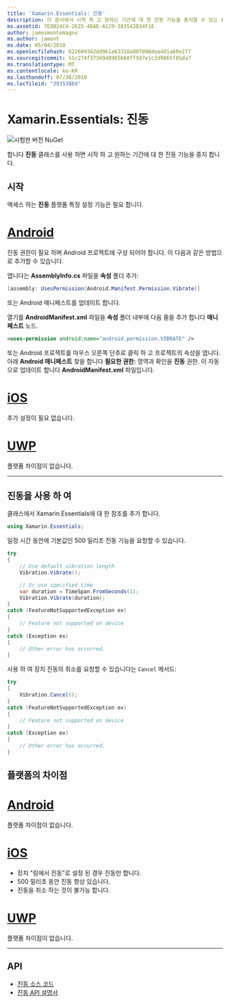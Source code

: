 ```yaml
---
title: 'Xamarin.Essentials: 진동'
description: 이 문서에서 시작 하 고 원하는 기간에 대 한 진동 기능을 중지할 수 있는 Xamarin.Essentials 진동 클래스를 설명 합니다.
ms.assetid: 7E8B24C4-2625-4DAE-A129-383542D34F1E
author: jamesmontemagno
ms.author: jamont
ms.date: 05/04/2018
ms.openlocfilehash: 622689342dd961a63318a88f098dea4d1a60e277
ms.sourcegitcommit: 51c274f37369d8965b68ff587e1c2d9865f85da7
ms.translationtype: MT
ms.contentlocale: ko-KR
ms.lasthandoff: 07/30/2018
ms.locfileid: "39353869"
---
```

# <a name="xamarinessentials-vibration"></a>Xamarin.Essentials: 진동

![시험판 버전 NuGet](~/media/shared/pre-release.png)

합니다 **진동** 클래스를 사용 하면 시작 하 고 원하는 기간에 대 한 진동 기능을 중지 합니다.

## <a name="getting-started"></a>시작

액세스 하는 **진동** 플랫폼 특정 설정 기능은 필요 합니다.

# <a name="androidtabandroid"></a>[Android](#tab/android)

진동 권한이 필요 하며 Android 프로젝트에 구성 되어야 합니다. 이 다음과 같은 방법으로 추가할 수 있습니다.

엽니다는 **AssemblyInfo.cs** 파일을 **속성** 폴더 추가:

```csharp
[assembly: UsesPermission(Android.Manifest.Permission.Vibrate)]
```

또는 Android 매니페스트를 업데이트 합니다.

열기를 **AndroidManifest.xml** 파일을 **속성** 폴더 내부에 다음 줄을 추가 합니다 **매니페스트** 노드.

```xml
<uses-permission android:name="android.permission.VIBRATE" />
```

또는 Android 프로젝트를 마우스 오른쪽 단추로 클릭 하 고 프로젝트의 속성을 엽니다. 아래 **Android 매니페스트** 찾을 합니다 **필요한 권한:** 영역과 확인을 **진동** 권한. 이 자동으로 업데이트 합니다 **AndroidManifest.xml** 파일입니다.

# <a name="iostabios"></a>[iOS](#tab/ios)

추가 설정이 필요 없습니다.

# <a name="uwptabuwp"></a>[UWP](#tab/uwp)

플랫폼 차이점이 없습니다.

-----

## <a name="using-vibration"></a>진동을 사용 하 여

클래스에서 Xamarin.Essentials에 대 한 참조를 추가 합니다.

```csharp
using Xamarin.Essentials;
```

일정 시간 동안에 기본값인 500 밀리초 진동 기능을 요청할 수 있습니다.

```csharp
try
{
    // Use default vibration length
    Vibration.Vibrate();

    // Or use specified time
    var duration = TimeSpan.FromSeconds(1);
    Vibration.Vibrate(duration);
}
catch (FeatureNotSupportedException ex)
{
    // Feature not supported on device
}
catch (Exception ex)
{
    // Other error has occurred.
}
```

사용 하 여 장치 진동의 취소를 요청할 수 있습니다는 `Cancel` 메서드:

```csharp
try
{
    Vibration.Cancel();
}
catch (FeatureNotSupportedException ex)
{
    // Feature not supported on device
}
catch (Exception ex)
{
    // Other error has occurred.
}
```

## <a name="platform-differences"></a>플랫폼의 차이점

# <a name="androidtabandroid"></a>[Android](#tab/android)

플랫폼 차이점이 없습니다.

# <a name="iostabios"></a>[iOS](#tab/ios)

* 장치 "링에서 진동"로 설정 된 경우 진동만 합니다.
* 500 밀리초 동안 진동 항상 있습니다.
* 진동을 취소 하는 것이 불가능 합니다.

# <a name="uwptabuwp"></a>[UWP](#tab/uwp)

플랫폼 차이점이 없습니다.

-----

## <a name="api"></a>API

- [진동 소스 코드](https://github.com/xamarin/Essentials/tree/master/Xamarin.Essentials/Vibration)
- [진동 API 설명서](xref:Xamarin.Essentials.Vibration)
